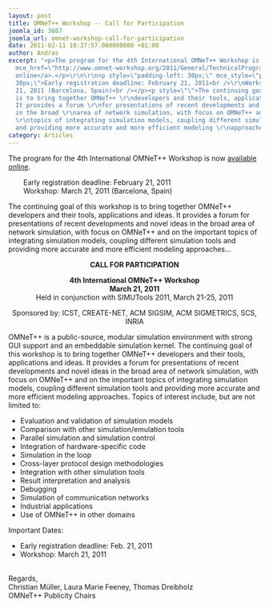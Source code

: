 ```yaml
---
layout: post
title: OMNeT++ Workshop -- Call for Participation
joomla_id: 3687
joomla_url: omnet-workshop-call-for-participation
date: 2011-02-11 10:37:57.000000000 +01:00
author: Andras
excerpt: "<p>The program for the 4th International OMNeT++ Workshop is now <a target=\"_blank\"
  mce_href=\"http://www.omnet-workshop.org/2011/General/TechnicalProgram\" href=\"http://www.omnet-workshop.org/2011/General/TechnicalProgram\">available
  online</a>.</p>\r\n\r\n<p style=\"padding-left: 30px;\" mce_style=\"padding-left:
  30px;\">Early registration deadline: February 21, 2011<br />\r\nWorkshop: March
  21, 2011 (Barcelona, Spain)<br /></p><p style=\"\">The continuing goal of this workshop
  is to bring together OMNeT++ \r\ndevelopers and their tools, applications and ideas.
  It provides a forum \r\nfor presentations of recent developments and novel ideas
  in the broad \r\narea of network simulation, with focus on OMNeT++ and on the important
  \r\ntopics of integrating simulation models, coupling different simulation \r\ntools
  and providing more accurate and more efficient modeling \r\napproaches...</p>"
category: Articles
---
```

<p>The program for the 4th International OMNeT++ Workshop is now <a target="_blank" mce_href="http://www.omnet-workshop.org/2011/General/TechnicalProgram" href="http://www.omnet-workshop.org/2011/General/TechnicalProgram">available online</a>.</p>

<p style="padding-left: 30px;" mce_style="padding-left: 30px;">Early registration deadline: February 21, 2011<br />
Workshop: March 21, 2011 (Barcelona, Spain)<br /></p><p style="">The continuing goal of this workshop is to bring together OMNeT++
developers and their tools, applications and ideas. It provides a forum
for presentations of recent developments and novel ideas in the broad
area of network simulation, with focus on OMNeT++ and on the important
topics of integrating simulation models, coupling different simulation
tools and providing more accurate and more efficient modeling
approaches...</p>

<div style="text-align: center;" mce_style="text-align: center;"><b>CALL FOR PARTICIPATION</b></div>

<p style="text-align: center;" mce_style="text-align: center;"><b>
      4th International OMNeT++ Workshop<br />March 21, 2011</b><br />Held in conjunction with SIMUTools 2011, March 21-25, 2011

</p><p style="text-align: center;" mce_style="text-align: center;">Sponsored by: ICST, CREATE-NET, ACM SIGSIM, ACM SIGMETRICS, SCS, INRIA</p>

<p>OMNeT++ is a public-source, modular simulation environment with strong
GUI support and an embeddable simulation kernel. The continuing goal of this workshop is to bring together OMNeT++
developers and their tools, applications and ideas. It provides a forum
for presentations of recent developments and novel ideas in the broad
area of network simulation, with focus on OMNeT++ and on the important
topics of integrating simulation models, coupling different simulation
tools and providing more accurate and more efficient modeling
approaches. Topics of interest include, but are not limited to:</p>

<ul>
   <li>Evaluation and validation of simulation models
   </li><li>Comparison with other simulation/emulation tools
   </li><li>Parallel simulation and simulation control
   </li><li>Integration of hardware-specific code
   </li><li>Simulation in the loop
   </li><li>Cross-layer protocol design methodologies
   </li><li>Integration with other simulation tools
   </li><li>Result interpretation and analysis
   </li><li>Debugging
   </li><li>Simulation of communication networks
   </li><li>Industrial applications
   </li><li>Use of OMNeT++ in other domains
</li></ul>

<p>Important Dates:</p>

<ul>
   <li>Early registration deadline: Feb. 21, 2011
   </li><li>Workshop: March 21, 2011
</li></ul>

<br />Regards,<br />
Christian Müller, Laura Marie Feeney, Thomas Dreibholz<br />
OMNeT++ Publicity Chairs<br />
